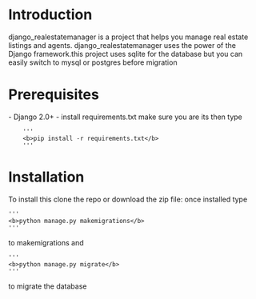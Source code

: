    <h1><b>Introduction</b></h1>
        django_realestatemanager is a project that helps you manage real estate listings and agents. django_realestatemanager uses the             power of the Django framework.this project uses sqlite for the database but you can easily switch to mysql or postgres before             migration

   <h1><b>Prerequisites</b></h1>
       - Django 2.0+
       - install requirements.txt 
        make sure you are its then type <br>
        
        '''
        <b>pip install -r requirements.txt</b>
        '''

  <h1><b>Installation</b></h1>
      To install this clone the repo or download the zip file:
      once installed type 
  
    '''
    <b>python manage.py makemigrations</b>
    '''
  
  to makemigrations and
  
    '''
    <b>python manage.py migrate</b> 
    '''
  
   to migrate the database 
